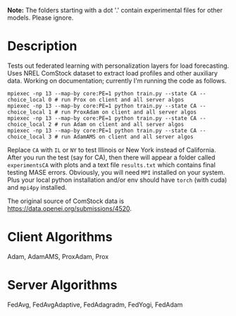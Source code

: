 **Note:** The folders starting with a dot '.' contain experimental files for other models. Please ignore.

# Description

Tests out federated learning with personalization layers for load forecasting. Uses NREL ComStock dataset to extract load profiles and other auxiliary data. Working on documentation; currently I'm running the code as follows.

```
mpiexec -np 13 --map-by core:PE=1 python train.py --state CA --choice_local 0 # run Prox on client and all server algos
mpiexec -np 13 --map-by core:PE=1 python train.py --state CA --choice_local 1 # run ProxAdam on client and all server algos
mpiexec -np 13 --map-by core:PE=1 python train.py --state CA --choice_local 2 # run Adam on client and all server algos
mpiexec -np 13 --map-by core:PE=1 python train.py --state CA --choice_local 3 # run AdamAMS on client and all server algos
```
Replace `CA` with `IL` or `NY` to test Illinois or New York instead of California. After you run the test (say for CA), then there will appear a folder called `experimentsCA` with plots and a text file `results.txt` which contains final testing MASE errors. Obviously, you will need `MPI` installed on your system. Plus your local python installation and/or env should have `torch` (with cuda) and `mpi4py` installed.

The original source of ComStock data is https://data.openei.org/submissions/4520.

# Client Algorithms
Adam, AdamAMS, ProxAdam, Prox

# Server Algorithms
FedAvg, FedAvgAdaptive, FedAdagradm, FedYogi, FedAdam


